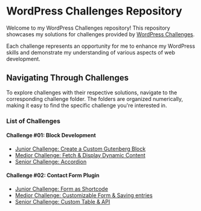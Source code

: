 # WordPress Challenges Repository

Welcome to my WordPress Challenges repository! This repository showcases my solutions for challenges provided by [WordPress Challenges](https://www.wpchallenges.com). 

Each challenge represents an opportunity for me to enhance my WordPress skills and demonstrate my understanding of various aspects of web development.

## Navigating Through Challenges

To explore challenges with their respective solutions, navigate to the corresponding challenge folder. The folders are organized numerically, making it easy to find the specific challenge you're interested in.

### List of Challenges

#### Challenge #01: Block Development
- [Junior Challenge: Create a Custom Gutenberg Block](challenge_01/task_01/README.md)
- [Medior Challenge: Fetch & Display Dynamic Content](challenge_01/task_02/README.md)
- [Senior Challenge: Accordion](challenge_01/task_03/README.md)

#### Challenge #02: Contact Form Plugin
- [Junior Challenge: Form as Shortcode](./challenge_02/task_01/README.md)
- [Medior Challenge: Customizable Form & Saving entries](./challenge_02/task_02/README.md)
- [Senior Challenge: Custom Table & API](./challenge_02/task_03/README.md)

